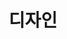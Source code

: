 ---
layout: home
title: "디자인"
description: "정리와 기록 - 디자인"
permalink: "/디자인"
pagination: 
  enabled: true
  category: "디자인"
  permalink: /:num/
---